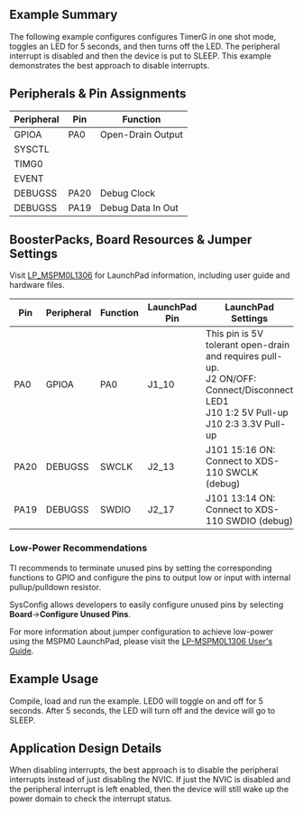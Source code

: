## Example Summary

The following example configures configures TimerG in one shot mode, toggles an LED for 5 seconds, and then turns off the LED.
The peripheral interrupt is disabled and then the device is put to SLEEP.
This example demonstrates the best approach to disable interrupts.

## Peripherals & Pin Assignments

| Peripheral | Pin | Function |
| --- | --- | --- |
| GPIOA | PA0 | Open-Drain Output |
| SYSCTL |  |  |
| TIMG0 |  |  |
| EVENT |  |  |
| DEBUGSS | PA20 | Debug Clock |
| DEBUGSS | PA19 | Debug Data In Out |

## BoosterPacks, Board Resources & Jumper Settings

Visit [LP_MSPM0L1306](https://www.ti.com/tool/LP-MSPM0L1306) for LaunchPad information, including user guide and hardware files.

| Pin | Peripheral | Function | LaunchPad Pin | LaunchPad Settings |
| --- | --- | --- | --- | --- |
| PA0 | GPIOA | PA0 | J1_10 | This pin is 5V tolerant open-drain and requires pull-up.<br>J2 ON/OFF: Connect/Disconnect LED1<br>J10 1:2 5V Pull-up<br>J10 2:3 3.3V Pull-up |
| PA20 | DEBUGSS | SWCLK | J2_13 | J101 15:16 ON: Connect to XDS-110 SWCLK (debug) |
| PA19 | DEBUGSS | SWDIO | J2_17 | J101 13:14 ON: Connect to XDS-110 SWDIO (debug) |

### Low-Power Recommendations
TI recommends to terminate unused pins by setting the corresponding functions to
GPIO and configure the pins to output low or input with internal
pullup/pulldown resistor.

SysConfig allows developers to easily configure unused pins by selecting **Board**→**Configure Unused Pins**.

For more information about jumper configuration to achieve low-power using the
MSPM0 LaunchPad, please visit the [LP-MSPM0L1306 User's Guide](https://www.ti.com/lit/slau869).

## Example Usage
Compile, load and run the example.
LED0 will toggle on and off for 5 seconds.
After 5 seconds, the LED will turn off and the device will go to SLEEP.

## Application Design Details
When disabling interrupts, the best approach is to disable the peripheral
interrupts instead of just disabling the NVIC.
If just the NVIC is disabled and the peripheral interrupt is left enabled,
then the device will still wake up the power domain to check the interrupt status.
